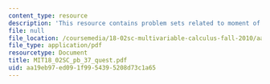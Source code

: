 ```yaml
---
content_type: resource
description: 'This resource contains problem sets related to moment of inertia. '
file: null
file_location: /coursemedia/18-02sc-multivariable-calculus-fall-2010/aa19eb97ed091f9954395208d73c1a65_MIT18_02SC_pb_37_quest.pdf
file_type: application/pdf
resourcetype: Document
title: MIT18_02SC_pb_37_quest.pdf
uid: aa19eb97-ed09-1f99-5439-5208d73c1a65
---
```

